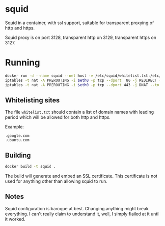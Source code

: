 # squid

Squid in a container, with ssl support, suitable for transparent proxying of http and https.

Squid proxy is on port 3128, transparent http on 3129, transparent https on 3127.

# Running

```bash
docker run -d --name squid --net host -v /etc/squid/whitelist.txt:/etc/squid/whitelist.txt squid 
iptables -t nat -A PREROUTING -i $eth0 -p tcp --dport  80 -j REDIRECT --to-port 3129
iptables -t nat -A PREROUTING -i $eth0 -p tcp --dport 443 -j DNAT --to 3127
```

## Whitelisting sites

The file `whitelist.txt` should contain a list of domain names with leading period which will be allowed for both http and https.

Example:

```text
.google.com
.ubuntu.com
```

## Building

```bash
docker build -t squid .
```

The build will generate and embed an SSL certificate.  This certificate is not used for anything other than
allowing squid to run.

## Notes

Squid configuration is baroque at best.  Changing anything might break everything.  I can't really claim to understand it,
well, I simply flailed at it until it worked.